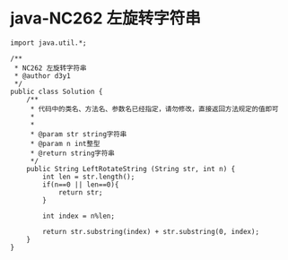 # java-NC262 左旋转字符串


    import java.util.*;
    
    /**
     * NC262 左旋转字符串
     * @author d3y1
     */
    public class Solution {
        /**
         * 代码中的类名、方法名、参数名已经指定，请勿修改，直接返回方法规定的值即可
         *
         * 
         * @param str string字符串 
         * @param n int整型 
         * @return string字符串
         */
        public String LeftRotateString (String str, int n) {
            int len = str.length();
            if(n==0 || len==0){
                return str;
            }
    
            int index = n%len;
    
            return str.substring(index) + str.substring(0, index);
        }
    }

  


